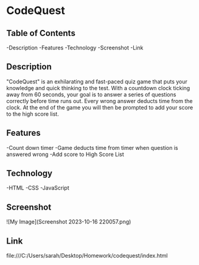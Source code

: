 # CodeQuest

## Table of Contents
-Description
-Features
-Technology
-Screenshot
-Link


## Description
"CodeQuest" is an exhilarating and fast-paced quiz game that puts your knowledge and quick thinking to the test. With a countdown clock ticking away from 60 seconds, your goal is to answer a series of questions correctly before time runs out. Every wrong answer deducts time from the clock. At the end of the game you will then be prompted to add your score to the high score list.

## Features
-Count down timer
-Game deducts time from timer when question is answered wrong
-Add score to High Score List

## Technology
-HTML
-CSS
-JavaScript

## Screenshot
![My Image](Screenshot 2023-10-16 220057.png)

## Link
file:///C:/Users/sarah/Desktop/Homework/codequest/index.html
